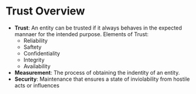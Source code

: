 # Trust Overview

 * **Trust**: An entity can be trusted if it always behaves in the expected mannaer for the intended purpose. Elements of Trust:
   * Reliability
   * Saftety
   * Confidentiality
   * Integrity
   * Availability
 * **Measurement**: The process of obtaining the indentity of an entity.
 * **Security**: Maintenance that ensures a state of inviolability from hostile acts or influences

